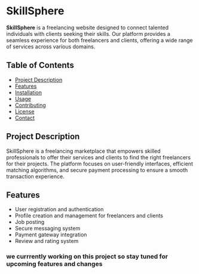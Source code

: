 # SkillSphere

**SkillSphere** is a freelancing website designed to connect talented individuals with clients seeking their skills. Our platform provides a seamless experience for both freelancers and clients, offering a wide range of services across various domains.


## Table of Contents
- [Project Description](#project-description)
- [Features](#features)
- [Installation](#installation)
- [Usage](#usage)
- [Contributing](#contributing)
- [License](#license)
- [Contact](#contact)

## Project Description
SkillSphere is a freelancing marketplace that empowers skilled professionals to offer their services and clients to find the right freelancers for their projects. The platform focuses on user-friendly interfaces, efficient matching algorithms, and secure payment processing to ensure a smooth transaction experience.

## Features
- User registration and authentication
- Profile creation and management for freelancers and clients
- Job posting
- Secure messaging system
- Payment gateway integration
- Review and rating system

### we currrently working on this project so stay tuned for upcoming features and changes
